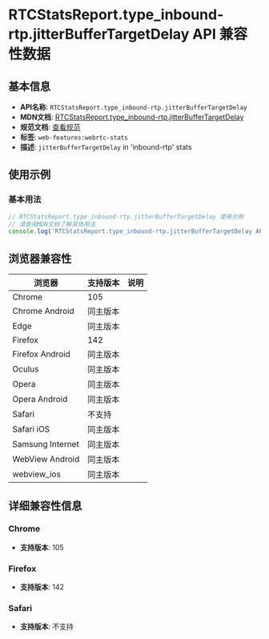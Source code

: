 # RTCStatsReport.type_inbound-rtp.jitterBufferTargetDelay API 兼容性数据

## 基本信息

- **API名称**: `RTCStatsReport.type_inbound-rtp.jitterBufferTargetDelay`
- **MDN文档**: [RTCStatsReport.type_inbound-rtp.jitterBufferTargetDelay](https://developer.mozilla.org/docs/Web/API/RTCInboundRtpStreamStats/jitterBufferTargetDelay)
- **规范文档**: [查看规范](https://w3c.github.io/webrtc-stats/#dom-rtcinboundrtpstreamstats-jitterbuffertargetdelay)
- **标签**: `web-features:webrtc-stats`
- **描述**: `jitterBufferTargetDelay` in 'inbound-rtp' stats

## 使用示例

### 基本用法

```javascript
// RTCStatsReport.type_inbound-rtp.jitterBufferTargetDelay 使用示例
// 请查阅MDN文档了解具体用法
console.log('RTCStatsReport.type_inbound-rtp.jitterBufferTargetDelay API');
```

## 浏览器兼容性

| 浏览器 | 支持版本 | 说明 |
|--------|----------|------|
| Chrome | 105 |  |
| Chrome Android | 同主版本 |  |
| Edge | 同主版本 |  |
| Firefox | 142 |  |
| Firefox Android | 同主版本 |  |
| Oculus | 同主版本 |  |
| Opera | 同主版本 |  |
| Opera Android | 同主版本 |  |
| Safari | 不支持 |  |
| Safari iOS | 同主版本 |  |
| Samsung Internet | 同主版本 |  |
| WebView Android | 同主版本 |  |
| webview_ios | 同主版本 |  |

## 详细兼容性信息

### Chrome

- **支持版本**: 105

### Firefox

- **支持版本**: 142

### Safari

- **支持版本**: 不支持

